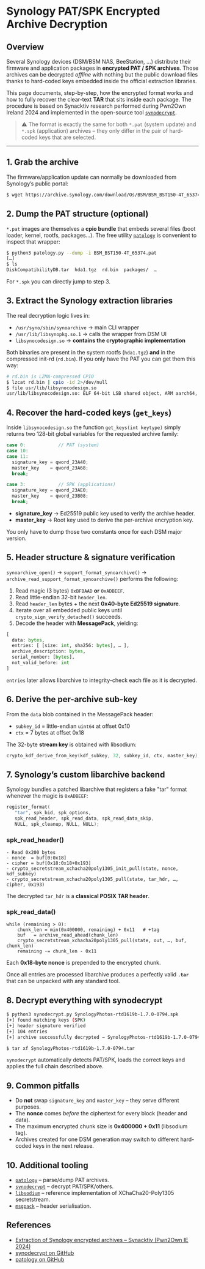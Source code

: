# Synology PAT/SPK Encrypted Archive Decryption

## Overview

Several Synology devices (DSM/BSM NAS, BeeStation, …) distribute their firmware and application packages in **encrypted PAT / SPK archives**.  Those archives can be decrypted *offline* with nothing but the public download files thanks to hard-coded keys embedded inside the official extraction libraries.

This page documents, step-by-step, how the encrypted format works and how to fully recover the clear-text **TAR** that sits inside each package.  The procedure is based on Synacktiv research performed during Pwn2Own Ireland 2024 and implemented in the open-source tool [`synodecrypt`](https://github.com/synacktiv/synodecrypt).

> ⚠️  The format is exactly the same for both `*.pat` (system update) and `*.spk` (application) archives – they only differ in the pair of hard-coded keys that are selected.

---

## 1. Grab the archive

The firmware/application update can normally be downloaded from Synology’s public portal:

```bash
$ wget https://archive.synology.com/download/Os/BSM/BSM_BST150-4T_65374.pat
```

## 2. Dump the PAT structure (optional)

`*.pat` images are themselves a **cpio bundle** that embeds several files (boot loader, kernel, rootfs, packages…).  The free utility [`patology`](https://github.com/sud0woodo/patology) is convenient to inspect that wrapper:

```bash
$ python3 patology.py --dump -i BSM_BST150-4T_65374.pat
[…]
$ ls
DiskCompatibilityDB.tar  hda1.tgz  rd.bin  packages/  …
```

For `*.spk` you can directly jump to step 3.

## 3. Extract the Synology extraction libraries

The real decryption logic lives in:

* `/usr/syno/sbin/synoarchive`               → main CLI wrapper
* `/usr/lib/libsynopkg.so.1`                 → calls the wrapper from DSM UI
* `libsynocodesign.so`                       → **contains the cryptographic implementation**

Both binaries are present in the system rootfs (`hda1.tgz`) **and** in the compressed init-rd (`rd.bin`).  If you only have the PAT you can get them this way:

```bash
# rd.bin is LZMA-compressed CPIO
$ lzcat rd.bin | cpio -id 2>/dev/null
$ file usr/lib/libsynocodesign.so
usr/lib/libsynocodesign.so: ELF 64-bit LSB shared object, ARM aarch64, …
```

## 4. Recover the hard-coded keys (`get_keys`)

Inside `libsynocodesign.so` the function `get_keys(int keytype)` simply returns two 128-bit global variables for the requested archive family:

```c
case 0:            // PAT (system)
case 10:
case 11:
  signature_key = qword_23A40;
  master_key    = qword_23A68;
  break;

case 3:            // SPK (applications)
  signature_key = qword_23AE0;
  master_key    = qword_23B08;
  break;
```

* **signature_key** → Ed25519 public key used to verify the archive header.
* **master_key**    → Root key used to derive the per-archive encryption key.

You only have to dump those two constants once for each DSM major version.

## 5. Header structure & signature verification

`synoarchive_open()` → `support_format_synoarchive()` → `archive_read_support_format_synoarchive()` performs the following:

1. Read magic (3 bytes) `0xBFBAAD` **or** `0xADBEEF`.
2. Read little-endian 32-bit `header_len`.
3. Read `header_len` bytes + the next **0x40-byte Ed25519 signature**.
4. Iterate over all embedded public keys until `crypto_sign_verify_detached()` succeeds.
5. Decode the header with **MessagePack**, yielding:

```python
[
  data: bytes,
  entries: [ [size: int, sha256: bytes], … ],
  archive_description: bytes,
  serial_number: [bytes],
  not_valid_before: int
]
```

`entries` later allows libarchive to integrity-check each file as it is decrypted.

## 6. Derive the per-archive sub-key

From the `data` blob contained in the MessagePack header:

* `subkey_id`  = little-endian `uint64` at offset 0x10
* `ctx`        = 7 bytes at offset 0x18

The 32-byte **stream key** is obtained with libsodium:

```c
crypto_kdf_derive_from_key(kdf_subkey, 32, subkey_id, ctx, master_key);
```

## 7. Synology’s custom **libarchive** backend

Synology bundles a patched libarchive that registers a fake "tar" format whenever the magic is `0xADBEEF`:

```c
register_format(
   "tar", spk_bid, spk_options,
   spk_read_header, spk_read_data, spk_read_data_skip,
   NULL, spk_cleanup, NULL, NULL);
```

### spk_read_header()

```
- Read 0x200 bytes
- nonce  = buf[0:0x18]
- cipher = buf[0x18:0x18+0x193]
- crypto_secretstream_xchacha20poly1305_init_pull(state, nonce, kdf_subkey)
- crypto_secretstream_xchacha20poly1305_pull(state, tar_hdr, …, cipher, 0x193)
```

The decrypted `tar_hdr` is a **classical POSIX TAR header**.

### spk_read_data()

```
while (remaining > 0):
    chunk_len = min(0x400000, remaining) + 0x11   # +tag
    buf   = archive_read_ahead(chunk_len)
    crypto_secretstream_xchacha20poly1305_pull(state, out, …, buf, chunk_len)
    remaining -= chunk_len - 0x11
```

Each **0x18-byte nonce** is prepended to the encrypted chunk.

Once all entries are processed libarchive produces a perfectly valid **`.tar`** that can be unpacked with any standard tool.

## 8. Decrypt everything with synodecrypt

```bash
$ python3 synodecrypt.py SynologyPhotos-rtd1619b-1.7.0-0794.spk
[+] found matching keys (SPK)
[+] header signature verified
[+] 104 entries
[+] archive successfully decrypted → SynologyPhotos-rtd1619b-1.7.0-0794.tar

$ tar xf SynologyPhotos-rtd1619b-1.7.0-0794.tar
```

`synodecrypt` automatically detects PAT/SPK, loads the correct keys and applies the full chain described above.

## 9. Common pitfalls

* Do **not** swap `signature_key` and `master_key` – they serve different purposes.
* The **nonce** comes *before* the ciphertext for every block (header and data).
* The maximum encrypted chunk size is **0x400000 + 0x11** (libsodium tag).
* Archives created for one DSM generation may switch to different hard-coded keys in the next release.

## 10. Additional tooling

* [`patology`](https://github.com/sud0woodo/patology) – parse/dump PAT archives.
* [`synodecrypt`](https://github.com/synacktiv/synodecrypt) – decrypt PAT/SPK/others.
* [`libsodium`](https://github.com/jedisct1/libsodium) – reference implementation of XChaCha20-Poly1305 secretstream.
* [`msgpack`](https://msgpack.org/) – header serialisation.

## References

- [Extraction of Synology encrypted archives – Synacktiv (Pwn2Own IE 2024)](https://www.synacktiv.com/publications/extraction-des-archives-chiffrees-synology-pwn2own-irlande-2024.html)
- [synodecrypt on GitHub](https://github.com/synacktiv/synodecrypt)
- [patology on GitHub](https://github.com/sud0woodo/patology)


